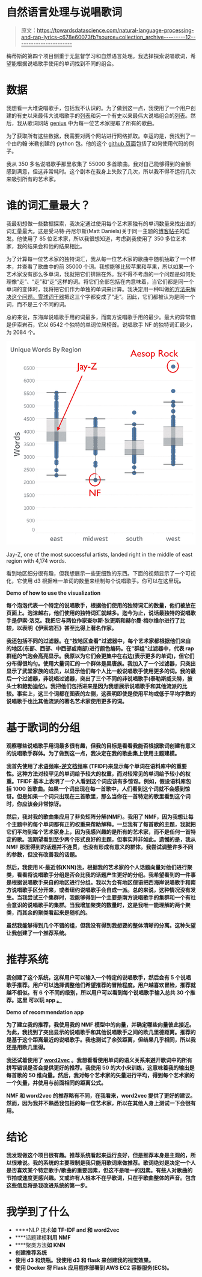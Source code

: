# 自然语言处理与说唱歌词

> 原文：<https://towardsdatascience.com/natural-language-processing-and-rap-lyrics-c678e60073fb?source=collection_archive---------12----------------------->

梅蒂斯的第四个项目侧重于无监督学习和自然语言处理。我选择探索说唱歌词，希望能根据说唱歌手使用的单词找到不同的组合。

# 数据

我想看一大堆说唱歌手，包括我不认识的。为了做到这一点，我使用了一个用户创建的有史以来最伟大说唱歌手的[列表](https://www.ranker.com/crowdranked-list/the-greatest-rappers-of-all-time)和另一个有史以来最伟大说唱组合的[列表](https://www.ranker.com/crowdranked-list/overall-best-hip-hop-crew)。然后，我从歌词网站 [genius](https://genius.com/) 中为每一位艺术家提取了所有的歌曲。

为了获取所有这些数据，我需要对两个网站进行网络抓取。幸运的是，我找到了一个由约翰·米勒创建的 python 包。他的这个 [github 页面](https://github.com/johnwmillr/trucks-and-beer)包括了如何使用代码的例子。

我从 350 多名说唱歌手那里收集了 55000 多首歌曲。我对自己能够得到的金额感到满意，但这非常耗时。这个剧本在我身上失败了几次，所以我不得不运行几次来吸引所有的艺术家。

# 谁的词汇量最大？

我最初想做一些数据探索，我决定通过使用每个艺术家独有的单词数量来找出谁的词汇量最大。这是受马特·丹尼尔斯(Matt Daniels)关于同一主题的[博客帖子](https://pudding.cool/2017/02/vocabulary/index.html)的启发。他使用了 85 位艺术家，所以我很想知道，考虑到我使用了 350 多位艺术家，我的结果会和他的结果相比。

为了计算每一位艺术家的独特词汇，我从每一位艺术家的歌曲中随机抽取了一个样本，并查看了歌曲中的前 35000 个词。我想能够比较苹果和苹果，所以如果一个艺术家没有那么多单词，我就把它们排除在外。我不得不考虑的一个问题是如何处理像“走”、“走”和“走”这样的词。将它们全部包括在内意味着，当它们都是同一个单词的变体时，我将把它们作为单独的单词来计算。我决定用一种叫做[的方法来解决这个问题。](https://en.wikipedia.org/wiki/Stemming)[雪球词干器](https://www.nltk.org/_modules/nltk/stem/snowball.html)把这三个字都变成了“走”。因此，它们都被认为是同一个词，而不是三个不同的词。

总的来说，东海岸说唱歌手用的词最多，而南方说唱歌手用的最少。最大的异常值是伊索岩石，它以 6542 个独特的单词位居榜首。说唱歌手 NF 的独特词汇最少，为 2084 个。

![](img/2b21b22dafac6b9d83d478bf0785c173.png)

Jay-Z, one of the most successful artists, landed right in the middle of east region with 4,174 words.

看到地区细分很有趣，但我想展示一些更细致的东西。下面的视频显示了一个可视化，它使用 d3 根据唯一单词的数量来绘制每个说唱歌手。你可以在这里玩[](http://ec2-54-237-243-56.compute-1.amazonaws.com)**。**

**Demo of how to use the visualization**

**每个泡泡代表一个特定的说唱歌手，根据他们使用的独特词汇的数量，他们被放在页面上。泡沫越右，他们使用的独特词汇就越多。迄今为止，说话最独特的说唱歌手是伊索·洛克。我把它与两位作家查尔斯·狄更斯和赫尔曼·梅尔维尔进行了比较，以表明《伊索岩石》甚至比得上著名作家。**

**我还包括不同的过滤器。在“按地区查看”过滤器中，每个艺术家都根据他们来自的地区(东部、西部、中西部或南部)进行颜色编码。在“群组”过滤器中，代表 rap 群组的气泡会高亮显示。我原以为它们会更集中在右边(表示更多的单词)，但它们分布得很均匀。使用大量词汇的一个群体是吴唐族。我加入了一个过滤器，只突出显示了武堂家族的成员，以显示他们每个人比一般说唱歌手使用更多的词。我的最后一个过滤器，非说唱过滤器，突出了三个不同的非说唱歌手(泰勒斯威夫特，披头士和鲍勃迪伦)。我把他们包括进来是因为我想展示说唱歌手和其他流派的比较。事实上，这三个词都在图表的左侧，这表明即使是使用平均或低于平均字数的说唱歌手也比其他流派的著名艺术家使用更多的词。**

# **基于歌词的分组**

**观察哪些说唱歌手用词最多很有趣，但我的目标是看看我能否根据歌词创建有意义的说唱歌手群体。为了做到这一点，我决定在我的歌曲集上使用主题建模。**

**我首先使用了[术语频率-逆文档频率](https://en.wikipedia.org/wiki/Tf%E2%80%93idf) (TFIDF)来显示每个单词在语料库中的重要性。这种方法对较罕见的单词给予较大的权重，而对较常见的单词给予较小的权重。TFIDF 基本上表明了一个人看到这个词应该有多惊讶。例如，假设语料库包括 1000 首歌曲。如果一个词出现在每一首歌中，人们看到这个词就不会感到惊讶。但是如果一个词只出现在三首歌里，那么当你在一首特定的歌里看到这个词时，你应该会非常惊讶。**

**然后，我对我的歌曲集应用了非负矩阵分解(NMF)。我用了 NMF，因为我想让每个主题中的每个单词都有正的权重来帮助解释。一旦我有了每首歌的主题，我就把它们平均到每个艺术家身上，因为我感兴趣的是所有的艺术家，而不是任何一首特定的歌。我期望看到至少两个形式良好的主题，但事实并非如此。遗憾的是，我从 NMF 那里得到的话题并不连贯，也没有形成有意义的群体。我尝试调整许多不同的参数，但没有改善我的话题。**

**然后，我使用 K-最近邻(KNN)法，根据我的艺术家的个人话题向量对他们进行聚类，看看将说唱歌手分组是否会比我的话题产生更好的分组。我希望看到的一件事是根据说唱歌手来自的地区进行分组。我以为会有地区俚语把西海岸说唱歌手和南方说唱歌手区分开来，或者纽约说唱歌手会自成一派。总的来说，这种情况没有发生。当我尝试三个集群时，我能够得到一个主要是南方说唱歌手的集群和一个有社会意识的说唱歌手的集群。当我增加聚类的数量时，这是我唯一能理解的两个聚类，而其余的聚类看起来是随机的。**

**虽然我能够得到几个不错的组，但我没有得到我想要的整体清晰的分离。这种失望让我创建了一个推荐系统。**

# **推荐系统**

**我创建了这个系统，这样用户可以输入一个特定的说唱歌手，然后会有 5 个说唱歌手推荐。用户可以选择调整他们希望推荐的冒险程度。用户越喜欢冒险，推荐就越不相似。有 6 个不同的级别，所以用户可以看到每个说唱歌手输入总共 30 个推荐。这里 可以玩 app [**。**](http://ec2-54-84-247-115.compute-1.amazonaws.com)**

**Demo of recommendation app**

**为了建立我的推荐，我使用我的 NMF 模型中的向量，并确定哪些向量彼此接近。为此，我找到了突出显示的说唱歌手和其他说唱歌手之间的欧几里德距离。推荐的是基于这个距离最近的说唱歌手。我也测试了余弦距离，但结果几乎相同，所以我还是用欧几里得。**

**我还试着使用了 [word2vec](https://radimrehurek.com/gensim/models/word2vec.html) 。我想看看使用单词的语义关系来避开歌词中的所有拼写错误是否会提供更好的推荐。我使用 50 的大小来训练，这意味着我的输出是每首歌的 50 维向量。然后，我对每个艺术家的矢量进行平均，得到每个艺术家的一个矢量，并使用与前面相同的距离公式。**

**NMF 和 word2vec 的推荐略有不同，在我看来，word2vec 提供了更好的建议。然而，因为我并不熟悉我包括的每一位艺术家，所以在其他人身上测试一下会很有用。**

# **结论**

**我发现做这个项目很有趣。推荐系统看起来运行良好，但是推荐本身是主观的，所以很难说。我的系统的主要限制是我只能用歌词来做推荐。歌词绝对是决定一个人是否喜欢某个特定歌手/歌曲的重要因素，但这不是唯一的因素。有些人对歌曲的节拍或速度更感兴趣。又或许有人根本不在乎歌词，只在乎歌曲整体的声音。包含这些信息将是我改进系统的第一步。**

# **我学到了什么**

*   ****NLP 技术**如 TF-IDF and 和 word2vec**
*   ****话题建模**利用 NMF**
*   ****聚类方法**如 KNN**
*   ****创建推荐系统****
*   ****使用 d3 和烧瓶。我使用 d3 和 flask 来创建我的视觉效果。****
*   ****使用 Docker 将 Flask 应用程序部署到 AWS EC2 容器服务(ECS)。****